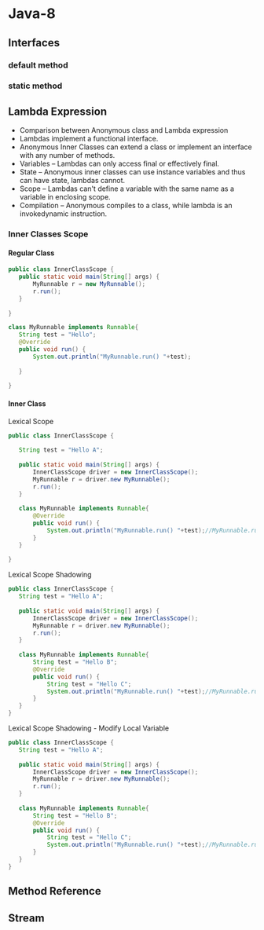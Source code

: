 # Java-8
## Interfaces
### default method
### static method
## Lambda Expression
 * Comparison between Anonymous class and Lambda expression 
 * Lambdas implement a functional interface. 
 * Anonymous Inner Classes can extend a class or implement an interface with any number of methods. 
 * Variables – Lambdas can only access final or effectively final. 
 * State – Anonymous inner classes can use instance variables and thus can have state, lambdas cannot. 
 * Scope – Lambdas can't define a variable with the same name as a variable in enclosing scope.
 * Compilation – Anonymous compiles to a class, while lambda is an invokedynamic instruction.
 
 ### Inner Classes Scope
 #### Regular Class
 ```java
public class InnerClassScope {
	public static void main(String[] args) {
		MyRunnable r = new MyRunnable();
		r.run();
	}
	
}

class MyRunnable implements Runnable{
	String test = "Hello";
	@Override
	public void run() {
		System.out.println("MyRunnable.run() "+test);
		
	}
	
}
``` 

 #### Inner Class
 Lexical Scope
 ```java
public class InnerClassScope {
	
	String test = "Hello A";
	
	public static void main(String[] args) {
		InnerClassScope driver = new InnerClassScope();
		MyRunnable r = driver.new MyRunnable();
		r.run();
	}
	
	class MyRunnable implements Runnable{
		@Override
		public void run() {
			System.out.println("MyRunnable.run() "+test);//MyRunnable.run() Hello A
		}
	}
	
}
``` 
 Lexical Scope Shadowing
 ```java
public class InnerClassScope {
	String test = "Hello A";
	
	public static void main(String[] args) {
		InnerClassScope driver = new InnerClassScope();
		MyRunnable r = driver.new MyRunnable();
		r.run();
	}
	
	class MyRunnable implements Runnable{
		String test = "Hello B";
		@Override
		public void run() {
			String test = "Hello C";
			System.out.println("MyRunnable.run() "+test);//MyRunnable.run() Hello A
		}
	}
}
``` 
 Lexical Scope Shadowing - Modify Local Variable
 ```java
public class InnerClassScope {
	String test = "Hello A";
	
	public static void main(String[] args) {
		InnerClassScope driver = new InnerClassScope();
		MyRunnable r = driver.new MyRunnable();
		r.run();
	}
	
	class MyRunnable implements Runnable{
		String test = "Hello B";
		@Override
		public void run() {
			String test = "Hello C";
			System.out.println("MyRunnable.run() "+test);//MyRunnable.run() Hello A
		}
	}
}
``` 

## Method Reference
## Stream

